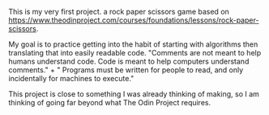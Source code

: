 This is my very first project. a rock paper scissors game based on https://www.theodinproject.com/courses/foundations/lessons/rock-paper-scissors.

My goal is to practice getting into the habit of starting with algorithms then translating that into easily readable code. "Comments are not meant to help humans understand code. Code is meant to help computers understand comments." + " Programs must be written for people to read, and only incidentally for machines to execute."

This project is close to something I was already thinking of making, so I am thinking of going far beyond what The Odin Project requires.